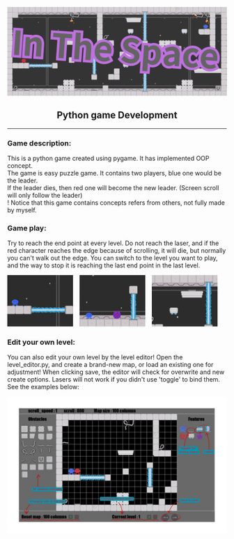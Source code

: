 ![image](https://github.com/Hmc-1209/InTheSpace/blob/develop/imgs/markdown/title.png)  
<h2 style="text-align: center">Python game Development</h2>


---


### Game description:  
This is a python game created using pygame. It has implemented OOP concept.  
The game is easy puzzle game. It contains two players, blue one would be the leader.  
If the leader dies, then red one will become the new leader. (Screen scroll will only follow the leader)  
! Notice that this game contains concepts refers from others, not fully made by myself.


### Game play:
Try to reach the end point at every level. Do not reach the laser, 
and if the red character reaches the edge because of scrolling, it will die, but normally you can't walk out the edge.
You can switch to the level you want to play, and the way to stop it is reaching the last end point in the last 
level.  
  
<img src="https://github.com/Hmc-1209/InTheSpace/blob/develop/imgs/markdown/laser.gif" width="30%" height="30%"> &ensp;
<img src="https://github.com/Hmc-1209/InTheSpace/blob/develop/imgs/markdown/entrance.gif" width="30%" height="30%"> &ensp;
<img src="https://github.com/Hmc-1209/InTheSpace/blob/develop/imgs/markdown/mv_platform.gif" width="30%" height="30%">  


### Edit your own level:  
You can also edit your own level by the level editor! Open the level_editor.py, and create a brand-new map, or load an 
existing one for adjustment! When clicking save, the editor will check for overwrite and new create options. Lasers will 
not work if you didn't use 'toggle' to bind them. See the examples below:  
  
<img src="https://github.com/Hmc-1209/InTheSpace/blob/develop/imgs/markdown/level_editor.png">